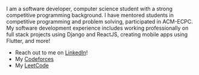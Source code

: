 I am a software developer, computer science student with a strong competitive programming background.
I have mentored students in competitive programming and problem solving, participated in ACM-ECPC.
My software development experience includes working professionally on full stack projects using Django and ReactJS, creating mobile apps using Flutter, and more!


-  Reach out to me on [LinkedIn](https://www.linkedin.com/in/mohamed-s-abdelrahman-74bb2b23a/)!
-  My [Codeforces](https://codeforces.com/profile/mosalah_02)
-  My [LeetCode](https://leetcode.com/mrmosa02/)
